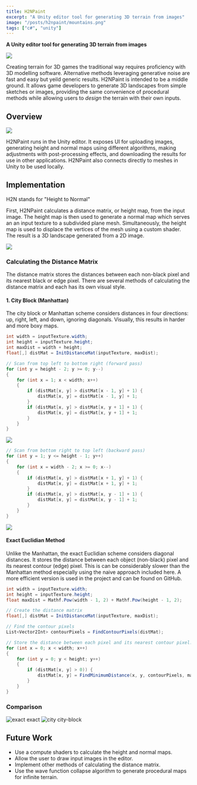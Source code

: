```yaml
---
title: H2NPaint
excerpt: "A Unity editor tool for generating 3D terrain from images"
image: "/posts/h2npaint/mountains.png"
tags: ["c#", "unity"]
---
```


**A Unity editor tool for generating 3D terrain from images**

![](/posts/h2npaint/mountains.png)

Creating terrain for 3D games the traditional way requires proficiency with 3D 
modelling software.
Alternative methods leveraging generative noise are fast and easy but yeild 
generic results.
H2NPaint is intended to be a middle ground. It allows game developers to 
generate 3D landscapes from simple sketches or images, providing the same 
convenience of procedural methods while allowing users to *design* the terrain 
with their own inputs.

## Overview

![](/posts/h2npaint/ui_full.png)

H2NPaint runs in the Unity editor. It exposes UI for uploading images, 
generating height and normal maps using different algorithms, making adjustments 
with post-processing effects, and downloading the results for use in other 
applications. H2NPaint also connects directly to meshes in Unity to be used 
locally.

## Implementation

H2N stands for "Height to Normal"

First, H2NPaint calculates a distance matrix, or height map, from the input 
image.
The height map is then used to generate a normal map which serves an an input 
texture to a subdivided plane mesh.
Simultaneously, the height map is used to displace the vertices of the mesh 
using a custom shader.
The result is a 3D landscape generated from a 2D image.

![](/posts/h2npaint/H2NPaint_flow.svg)

### Calculating the Distance Matrix

The distance matrix stores the distances between each non-black pixel and its 
nearest black or edge pixel. There are several methods of calculating the 
distance matrix and each has its own visual style.

#### 1. City Block (Manhattan)

The city block or Manhattan scheme considers distances in four directions: up, 
right, left, and down, ignoring diagonals. Visually, this results in harder and 
more boxy maps.

```c#
int width = inputTexture.width;
int height = inputTexture.height;
int maxDist = width + height;
float[,] distMat = InitDistanceMat(inputTexture, maxDist);

// Scan from top left to bottom right (forward pass)
for (int y = height - 2; y >= 0; y--)
{
    for (int x = 1; x < width; x++)
    {
        if (distMat[x, y] > distMat[x - 1, y] + 1) {
            distMat[x, y] = distMat[x - 1, y] + 1;
        }
        if (distMat[x, y] > distMat[x, y + 1] + 1) {
            distMat[x, y] = distMat[x, y + 1] + 1;
        }
    }
}

```

![](/posts/h2npaint/forward_pass.png)

```c#
// Scan from bottom right to top left (backward pass)
for (int y = 1; y <= height - 1; y++)
{
    for (int x = width - 2; x >= 0; x--)
    {
        if (distMat[x, y] > distMat[x + 1, y] + 1) {
            distMat[x, y] = distMat[x + 1, y] + 1;
        }
        if (distMat[x, y] > distMat[x, y - 1] + 1) {
            distMat[x, y] = distMat[x, y - 1] + 1;
        }
    }
}
```

![](/posts/h2npaint/backward_pass.png)

#### Exact Euclidian Method

Unlike the Manhattan, the exact Euclidian scheme considers diagonal 
distances. It stores the distance between each object (non-black) pixel and its 
nearest contour (edge) pixel. This is can be considerably slower than the 
Manhattan method especially using the naive approach included here. A more 
efficient version is used in the project and can be found on GitHub.

```c#
int width = inputTexture.width;
int height = inputTexture.height;
float maxDist = Mathf.Pow(width - 1, 2) + Mathf.Pow(height - 1, 2);

// Create the distance matrix
float[,] distMat = InitDistanceMat(inputTexture, maxDist);

// Find the contour pixels
List<Vector2Int> contourPixels = FindContourPixels(distMat);

// Store the distance between each pixel and its nearest contour pixel.
for (int x = 0; x < width; x++)
{
    for (int y = 0; y < height; y++)
    {
        if (distMat[x, y] > 0)) {
            distMat[x, y] = FindMinimumDistance(x, y, contourPixels, maxDist);
        }
    }
}

```

### Comparison
![exact](/posts/h2npaint/exact.png)
exact
![city](/posts/h2npaint/city.png)
city-block

## Future Work
- Use a compute shaders to calculate the height and normal maps.
- Allow the user to draw input images in the editor.
- Implement other methods of calculating the distance matrix.
- Use the wave function collapse algorithm to generate procedural maps for 
infinite terrain. 
